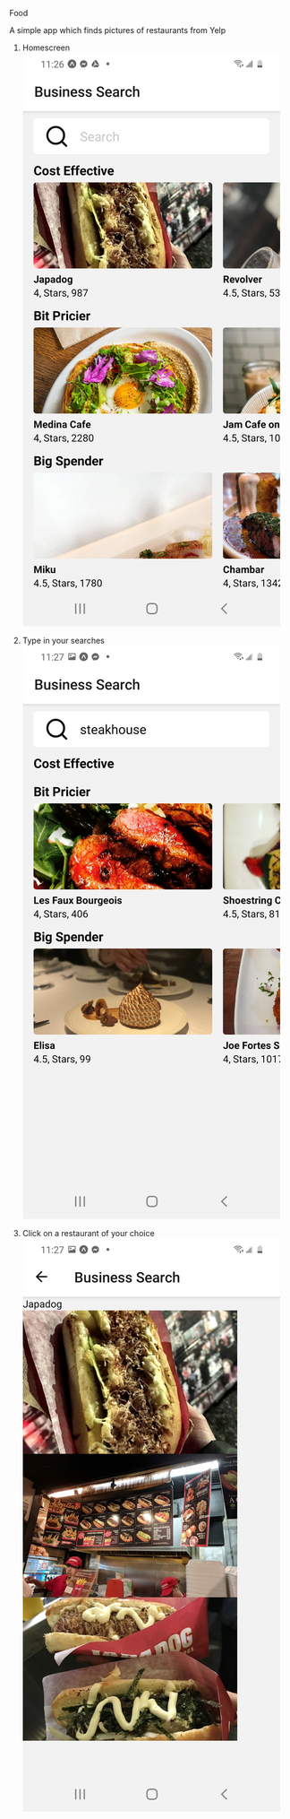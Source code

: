 Food

A simple app which finds pictures of restaurants from Yelp

1. Homescreen
![](Images/Screenshot_20200604-232648_Expo.jpg)

2. Type in your searches
![](Images/Screenshot_20200604-232712_Expo.jpg)

3. Click on a restaurant of your choice
![](Images/Screenshot_20200604-232724_Expo.jpg)
